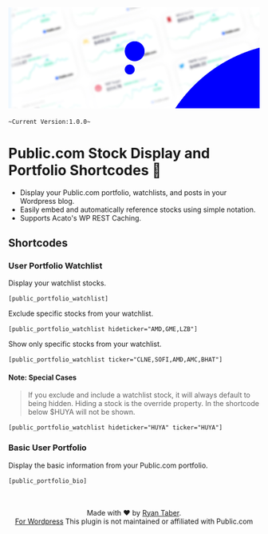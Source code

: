 <img src="https://github.com/ryntab/Public-Portfolio/blob/main/Banner.jpg">

`~Current Version:1.0.0~`

# Public.com Stock Display and Portfolio Shortcodes 🤑
- Display your Public.com portfolio, watchlists, and posts in your Wordpress blog.
- Easily embed and automatically reference stocks using simple notation. 
- Supports Acato's WP REST Caching.

## Shortcodes

### User Portfolio Watchlist

Display your watchlist stocks.

```
[public_portfolio_watchlist]
```

Exclude specific stocks from your watchlist.

```
[public_portfolio_watchlist hideticker="AMD,GME,LZB"]
```

Show only specific stocks from your watchlist.

```
[public_portfolio_watchlist ticker="CLNE,SOFI,AMD,AMC,BHAT"]
```
#### **Note:** Special Cases
> If you exclude and include a watchlist stock, it will always default to being hidden. Hiding a stock is the override property. In the shortcode below $HUYA will not be shown.
```
[public_portfolio_watchlist hideticker="HUYA" ticker="HUYA"]
```

### Basic User Portfolio

Display the basic information from your Public.com portfolio.
```
[public_portfolio_bio]
```

<p align="center">
    <br/><br/>
    Made with ❤ by <a href="ryntab.com">Ryan Taber</a>.<br/>
    <a href="#">For Wordpress</a>
    This plugin is not maintained or affiliated with Public.com
</p>
